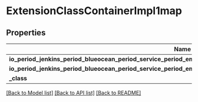 # ExtensionClassContainerImpl1map

## Properties

Name | Type | Description | Notes
------------ | ------------- | ------------- | -------------
**io_period_jenkins_period_blueocean_period_service_period_embedded_period_rest_period_pipeline_impl** | Option<[**models::ExtensionClassImpl**](ExtensionClassImpl.md)> |  | [optional]
**io_period_jenkins_period_blueocean_period_service_period_embedded_period_rest_period_multi_branch_pipeline_impl** | Option<[**models::ExtensionClassImpl**](ExtensionClassImpl.md)> |  | [optional]
**_class** | Option<**String**> |  | [optional]

[[Back to Model list]](../README.md#documentation-for-models) [[Back to API list]](../README.md#documentation-for-api-endpoints) [[Back to README]](../README.md)


